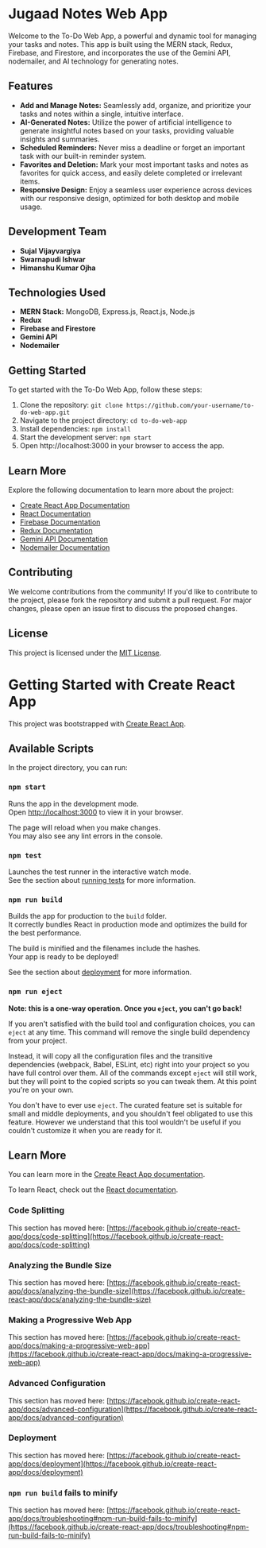 
# Jugaad Notes Web App

Welcome to the To-Do Web App, a powerful and dynamic tool for managing your tasks and notes. This app is built using the MERN stack, Redux, Firebase, and Firestore, and incorporates the use of the Gemini API, nodemailer, and AI technology for generating notes.

## Features

- **Add and Manage Notes:** Seamlessly add, organize, and prioritize your tasks and notes within a single, intuitive interface.
- **AI-Generated Notes:** Utilize the power of artificial intelligence to generate insightful notes based on your tasks, providing valuable insights and summaries.
- **Scheduled Reminders:** Never miss a deadline or forget an important task with our built-in reminder system.
- **Favorites and Deletion:** Mark your most important tasks and notes as favorites for quick access, and easily delete completed or irrelevant items.
- **Responsive Design:** Enjoy a seamless user experience across devices with our responsive design, optimized for both desktop and mobile usage.

## Development Team

- **Sujal Vijayvargiya**
- **Swarnapudi Ishwar**
- **Himanshu Kumar Ojha**

## Technologies Used

- **MERN Stack:** MongoDB, Express.js, React.js, Node.js
- **Redux**
- **Firebase and Firestore**
- **Gemini API**
- **Nodemailer**

## Getting Started

To get started with the To-Do Web App, follow these steps:

1. Clone the repository: `git clone https://github.com/your-username/to-do-web-app.git`
2. Navigate to the project directory: `cd to-do-web-app`
3. Install dependencies: `npm install`
4. Start the development server: `npm start`
5. Open http://localhost:3000 in your browser to access the app.

## Learn More

Explore the following documentation to learn more about the project:

- [Create React App Documentation](https://create-react-app.dev/)
- [React Documentation](https://reactjs.org/docs/getting-started.html)
- [Firebase Documentation](https://firebase.google.com/docs)
- [Redux Documentation](https://redux.js.org/)
- [Gemini API Documentation](https://gemini.com/api/docs/)
- [Nodemailer Documentation](https://nodemailer.com/about/)

## Contributing

We welcome contributions from the community! If you'd like to contribute to the project, please fork the repository and submit a pull request. For major changes, please open an issue first to discuss the proposed changes.

## License

This project is licensed under the [MIT License](LICENSE).


# Getting Started with Create React App

This project was bootstrapped with [Create React App](https://github.com/facebook/create-react-app).

## Available Scripts

In the project directory, you can run:

### `npm start`

Runs the app in the development mode.\
Open [http://localhost:3000](http://localhost:3000) to view it in your browser.

The page will reload when you make changes.\
You may also see any lint errors in the console.

### `npm test`

Launches the test runner in the interactive watch mode.\
See the section about [running tests](https://facebook.github.io/create-react-app/docs/running-tests) for more information.

### `npm run build`

Builds the app for production to the `build` folder.\
It correctly bundles React in production mode and optimizes the build for the best performance.

The build is minified and the filenames include the hashes.\
Your app is ready to be deployed!

See the section about [deployment](https://facebook.github.io/create-react-app/docs/deployment) for more information.

### `npm run eject`

**Note: this is a one-way operation. Once you `eject`, you can't go back!**

If you aren't satisfied with the build tool and configuration choices, you can `eject` at any time. This command will remove the single build dependency from your project.

Instead, it will copy all the configuration files and the transitive dependencies (webpack, Babel, ESLint, etc) right into your project so you have full control over them. All of the commands except `eject` will still work, but they will point to the copied scripts so you can tweak them. At this point you're on your own.

You don't have to ever use `eject`. The curated feature set is suitable for small and middle deployments, and you shouldn't feel obligated to use this feature. However we understand that this tool wouldn't be useful if you couldn't customize it when you are ready for it.

## Learn More

You can learn more in the [Create React App documentation](https://facebook.github.io/create-react-app/docs/getting-started).

To learn React, check out the [React documentation](https://reactjs.org/).

### Code Splitting

This section has moved here: [https://facebook.github.io/create-react-app/docs/code-splitting](https://facebook.github.io/create-react-app/docs/code-splitting)

### Analyzing the Bundle Size

This section has moved here: [https://facebook.github.io/create-react-app/docs/analyzing-the-bundle-size](https://facebook.github.io/create-react-app/docs/analyzing-the-bundle-size)

### Making a Progressive Web App

This section has moved here: [https://facebook.github.io/create-react-app/docs/making-a-progressive-web-app](https://facebook.github.io/create-react-app/docs/making-a-progressive-web-app)

### Advanced Configuration

This section has moved here: [https://facebook.github.io/create-react-app/docs/advanced-configuration](https://facebook.github.io/create-react-app/docs/advanced-configuration)

### Deployment

This section has moved here: [https://facebook.github.io/create-react-app/docs/deployment](https://facebook.github.io/create-react-app/docs/deployment)

### `npm run build` fails to minify

This section has moved here: [https://facebook.github.io/create-react-app/docs/troubleshooting#npm-run-build-fails-to-minify](https://facebook.github.io/create-react-app/docs/troubleshooting#npm-run-build-fails-to-minify)
